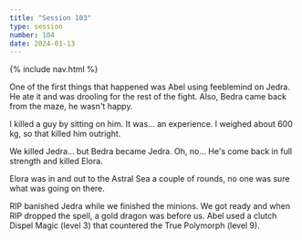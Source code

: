 ```yaml
---
title: "Session 103"
type: session
number: 104
date: 2024-01-13
---
```


{% include nav.html %}

One of the first things that happened was Abel using feeblemind on Jedra. He ate it and was drooling for the rest of the fight. Also, Bedra came back from the maze, he wasn't happy.

I killed a guy by sitting on him. It was… an experience. I weighed about 600 kg, so that killed him outright.

We killed Jedra… but Bedra became Jedra. Oh, no… He's come back in full strength and killed Elora.

Elora was in and out to the Astral Sea a couple of rounds, no one was sure what was going on there.

RIP banished Jedra while we finished the minions. We got ready and when RIP dropped the spell, a gold dragon was before us. Abel used a clutch Dispel Magic (level 3) that countered the True Polymorph (level 9).
